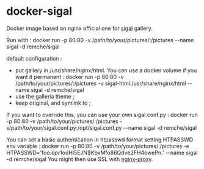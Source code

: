 # docker-sigal

Docker image based on nginx official one for [sigal](http://sigal.saimon.org/en/latest/) gallery.

Run with :
    docker run -p 80:80 -v /path/to/your/pictures/:/pictures --name sigal -d remche/sigal

default configuration :
- put gallery in /usr/share/nginx/html. You can use a docker volume if you want it permanent :
    docker run -p 80:80 -v /path/to/your/pictures/:/pictures -v sigal-html:/usr/share/nginx/html --name sigal -d remche/sigal
- use the galleria theme ;
- keep original, and symlink to ;

If you want to override this, you can use your own sigal.conf.py :
    docker run -p 80:80 -v /path/to/your/pictures/:/pictures -v/path/to/your/sigal.conf.py:/opt/sigal.conf.py --name sigal -d remche/sigal

You can set a basic authentication in htpasswd format setting HTPASSWD env variable :
    docker run -p 80:80 -v /path/to/your/pictures/:/pictures -e HTPASSWD='foo:$apr1$odHl5EJN$KbxMfo86Qdve2FH4owePn.' --name sigal -d remche/sigal
You might then use SSL with [nginx-proxy](https://hub.docker.com/r/jwilder/nginx-proxy/).


